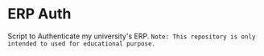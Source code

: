 # ERP Auth

Script to Authenticate my university's ERP.
`Note: This repository is only intended to used for educational purpose.`
